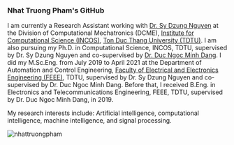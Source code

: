 ### Nhat Truong Pham's GitHub
I am currently a Research Assistant working with [Dr. Sy Dzung Nguyen](https://incos.tdtu.edu.vn/en/staff/dr-nguyen-sy-dung-nguyen-sy-dzung) at the Division of Computational Mechatronics (DCME), [Institute for Computational Science (INCOS)](https://incos.tdtu.edu.vn/en), [Ton Duc Thang University (TDTU)](https://www.tdtu.edu.vn/en). I am also pursuing my Ph.D. in Computational Science, INCOS, TDTU, supervised by Dr. Sy Dzung Nguyen and co-supervised by [Dr. Duc Ngoc Minh Dang](https://feee.tdtu.edu.vn/en/people/dr-dang-ngoc-minh-duc). I did my M.Sc.Eng. from July 2019 to April 2021 at the Department of Automation and Control Engineering, [Faculty of Electrical and Electronics Engineering (FEEE)](https://feee.tdtu.edu.vn/en), TDTU, supervised by Dr. Sy Dzung Nguyen and co-supervised by Dr. Duc Ngoc Minh Dang. Before that, I received B.Eng. in Electronics and Telecommunications Engineering, FEEE, TDTU, supervised by Dr. Duc Ngoc Minh Dang, in 2019.

My research interests include: Artificial intelligence, computational intelligence, machine intelligence, and signal processing.

<!--
**nhattruongpham/nhattruongpham** is a ✨ _special_ ✨ repository because its `README.md` (this file) appears on your GitHub profile.

Here are some ideas to get you started:

- 🔭 I’m currently working on ...
- 🌱 I’m currently learning ...
- 👯 I’m looking to collaborate on ...
- 🤔 I’m looking for help with ...
- 💬 Ask me about ...
- 📫 How to reach me: ...
- 😄 Pronouns: ...
- ⚡ Fun fact: ...
-->

<p><img align="center" src="https://github-readme-stats.vercel.app/api/top-langs/?username=nhattruongpham&layout=compact&hide=html" alt="nhattruongpham" /></p>
<p>&nbsp;<img align="center" src="https://github-readme-stats.vercel.app/api?username=nhattruongpham&show_icons=true&theme=radical" alt="" /></p>
